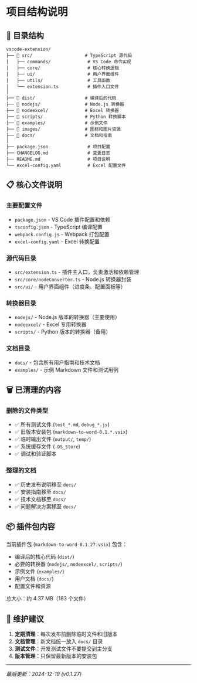 # 项目结构说明

## 📁 目录结构

```
vscode-extension/
├── 📂 src/                    # TypeScript 源代码
│   ├── commands/              # VS Code 命令实现
│   ├── core/                  # 核心转换逻辑
│   ├── ui/                    # 用户界面组件
│   ├── utils/                 # 工具函数
│   └── extension.ts           # 插件入口文件
│
├── 📂 dist/                   # 编译后的代码
├── 📂 nodejs/                 # Node.js 转换器
├── 📂 nodeexcel/              # Excel 转换器
├── 📂 scripts/                # Python 转换脚本
├── 📂 examples/               # 示例文件
├── 📂 images/                 # 图标和图片资源
├── 📂 docs/                   # 文档和指南
│
├── package.json               # 项目配置
├── CHANGELOG.md               # 变更日志
├── README.md                  # 项目说明
└── excel-config.yaml          # Excel 配置文件
```

## 📋 核心文件说明

### 主要配置文件
- `package.json` - VS Code 插件配置和依赖
- `tsconfig.json` - TypeScript 编译配置
- `webpack.config.js` - Webpack 打包配置
- `excel-config.yaml` - Excel 转换配置

### 源代码目录
- `src/extension.ts` - 插件主入口，负责激活和依赖管理
- `src/core/nodeConverter.ts` - Node.js 转换器封装
- `src/ui/` - 用户界面组件（进度条、配置面板等）

### 转换器目录
- `nodejs/` - Node.js 版本的转换器（主要使用）
- `nodeexcel/` - Excel 专用转换器
- `scripts/` - Python 版本的转换器（备用）

### 文档目录
- `docs/` - 包含所有用户指南和技术文档
- `examples/` - 示例 Markdown 文件和测试用例

## 🗑️ 已清理的内容

### 删除的文件类型
- ✅ 所有测试文件 (`test_*.md`, `debug_*.js`)
- ✅ 旧版本安装包 (`markdown-to-word-0.1.*.vsix`)
- ✅ 临时输出文件 (`output/`, `temp/`)
- ✅ 系统缓存文件 (`.DS_Store`)
- ✅ 调试和验证脚本

### 整理的文档
- ✅ 历史发布说明移至 `docs/`
- ✅ 安装指南移至 `docs/`
- ✅ 技术文档移至 `docs/`
- ✅ 问题解决方案移至 `docs/`

## 📦 插件包内容

当前插件包 (`markdown-to-word-0.1.27.vsix`) 包含：
- 编译后的核心代码 (`dist/`)
- 必要的转换器 (`nodejs/`, `nodeexcel/`, `scripts/`)
- 示例文件 (`examples/`)
- 用户文档 (`docs/`)
- 配置文件和资源

总大小：约 4.37 MB（183 个文件）

## 🧹 维护建议

1. **定期清理**：每次发布前删除临时文件和旧版本
2. **文档管理**：新文档统一放入 `docs/` 目录
3. **测试文件**：开发测试文件不要提交到主分支
4. **版本管理**：只保留最新版本的安装包

---

*最后更新：2024-12-19 (v0.1.27)* 